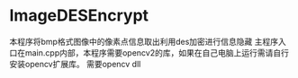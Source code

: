 # ImageDESEncrypt
本程序将bmp格式图像中的像素点信息取出利用des加密进行信息隐藏
主程序入口在main.cpp内部，本程序需要opencv2的库，如果在自己电脑上运行需请自行安装opencv扩展库。
需要opencv dll

